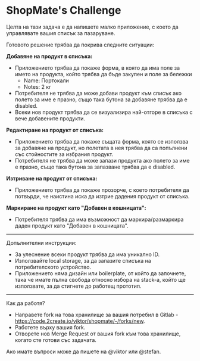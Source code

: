 # ShopMate's Challenge

Целта на тази задача е да напишете малко приложение, с което да управлявате вашия списък за пазаруване.

Готовото решение трябва да покрива следните ситуации:

**Добавяне на продукт в списъка:**

- Приложението трябва да покаже форма, в която да има поле за името на продукта, който трябва да бъде закупен и поле за бележки
    - Name: Портокали
    - Notes: 2 кг
- Потребителя не трябва да може добави продукт към списък ако полето за име е празно, също така бутона за добавяне трябва да е disabled.
- Всеки нов продукт трябва да се визуализира най-отгоре в списъка с вече добавените продукти.

**Редактиране на продукт от списъка:**

- Приложението трябва да покаже същата форма, която се използва за добавяне на продукт, но полетата в нея трябва да са попълнени със стойностите за избрания продукт.
- Потребителя не трябва да може запази продукта ако полето за име е празно, също така бутона за запазване трябва да е disabled.

**Изтриване на продукт от списъка:**

- Приложението трябва да покаже прозорче, с което потребителя да потвърди, че наистина иска да изтрие дадения продукт от списъка.

**Маркиране на продукт като "Добавен в кошницата":**

- Потребителя трябва да има възможност да маркира/размаркира даден продукт като "Добавен в кошницата".

----

Допълнителни инструкции:

- За улеснение всеки продукт трябва да има уникално ID.
- Използвайте local storage, за да запазите списъка на потребителското устройство.
- Приложението няма дизайн или boilerplate, от който да започнете, така че имате пълна свобода относно избора на stack-а, който ще използвате, за да стигнете до работещ прототип.

-----

Как да работя?

- Направете fork на това хранилище за вашия потребил в Gitlab - https://code.2create.io/viktor/shopmate/-/forks/new.
- Работете върху вашия fork.
- Отворете нов Merge Request от вашия fork към това хранилище, когато сте готови със задачата.

Ако имате въпроси може да пишете на @viktor или @stefan.
